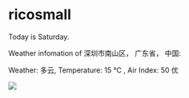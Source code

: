 # ricosmall

Today is Saturday.

Weather infomation of 深圳市南山区， 广东省， 中国: 

Weather: 多云, Temperature: 15 ℃ , Air Index: 50 优

<img src="https://github-readme-stats.vercel.app/api?username=ricosmall&show_icons=true" />
